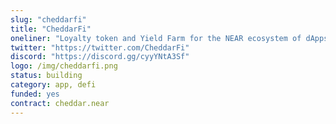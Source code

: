 ```yaml
---
slug: "cheddarfi"
title: "CheddarFi"
oneliner: "Loyalty token and Yield Farm for the NEAR ecosystem of dApps."
twitter: "https://twitter.com/CheddarFi"
discord: "https://discord.gg/cyyYNtA3Sf"
logo: /img/cheddarfi.png
status: building
category: app, defi
funded: yes
contract: cheddar.near
---
```

